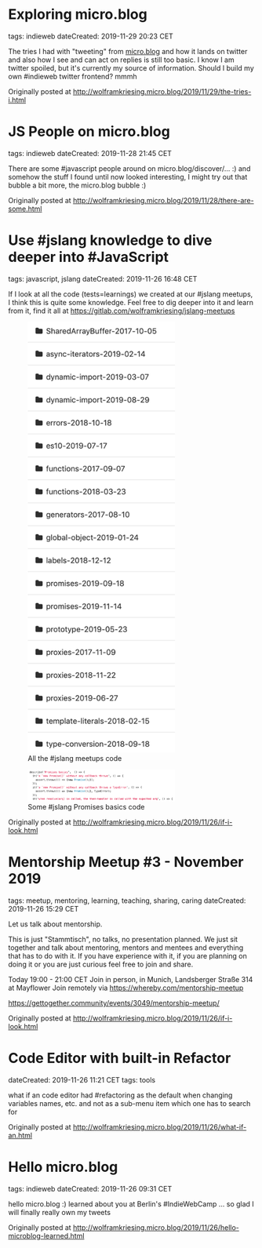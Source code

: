 # Exploring micro.blog

tags: indieweb
dateCreated: 2019-11-29 20:23 CET 

The tries I had with "tweeting" from [micro.blog](https://micro.blog) and how it lands on twitter and 
also how I see and can act on replies is still too basic. I know I am twitter spoiled, 
but it's currently my source of information. Should I build my own #indieweb twitter frontend? mmmh

Originally posted at http://wolframkriesing.micro.blog/2019/11/29/the-tries-i.html

# JS People on micro.blog

tags: indieweb
dateCreated: 2019-11-28 21:45 CET 

There are some #javascript people around on micro.blog/discover/... :) and somehow the stuff 
I found until now looked interesting, I might try out that bubble a bit more, the micro.blog bubble :)

Originally posted at http://wolframkriesing.micro.blog/2019/11/28/there-are-some.html

# Use #jslang knowledge to dive deeper into #JavaScript

tags: javascript, jslang
dateCreated: 2019-11-26 16:48 CET

If I look at all the code (tests=learnings) we created at our #jslang meetups, I think this is quite some knowledge. 
Feel free to dig deeper into it and learn from it, find it all at https://gitlab.com/wolframkriesing/jslang-meetups

<figure>
    <img src="./jslang-meetups-code.gif" alt="All the #jslang meetups code" width=300 class="sizeup-onhover-image scale2 origin-left-center" />
    <figcaption>All the #jslang meetups code</figcaption>
</figure>
<figure>
    <img src="./jslang-promises-basics-tests.gif" alt="Some #jslang Promises basics code" width=300 class="sizeup-onhover-image scale2 origin-left-center" />
    <figcaption>Some #jslang Promises basics code</figcaption>
</figure>

Originally posted at http://wolframkriesing.micro.blog/2019/11/26/if-i-look.html

# Mentorship Meetup #3 - November 2019

tags: meetup, mentoring, learning, teaching, sharing, caring 
dateCreated: 2019-11-26 15:29 CET 

Let us talk about mentorship.

This is just "Stammtisch", no talks, no presentation planned. We just sit together and talk about mentoring, 
mentors and mentees and everything that has to do with it. If you have experience with it, if you are planning on 
doing it or you are just curious feel free to join and share.

Today 19:00 - 21:00 CET Join in person, in Munich, Landsberger Straße 314 at Mayflower Join remotely via https://whereby.com/mentorship-meetup

https://gettogether.community/events/3049/mentorship-meetup/

Originally posted at http://wolframkriesing.micro.blog/2019/11/26/if-i-look.html

# Code Editor with built-in Refactor

dateCreated: 2019-11-26 11:21 CET 
tags: tools  

what if an code editor had #refactoring as the default when changing variables names, etc. 
and not as a sub-menu item which one has to search for

Originally posted at http://wolframkriesing.micro.blog/2019/11/26/what-if-an.html

# Hello micro.blog

tags: indieweb
dateCreated: 2019-11-26 09:31 CET 

hello micro.blog :) learned about you at Berlin's #IndieWebCamp ... so glad I will finally really own my tweets

Originally posted at http://wolframkriesing.micro.blog/2019/11/26/hello-microblog-learned.html
